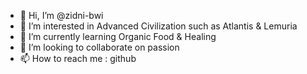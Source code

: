 - 👋 Hi, I’m @zidni-bwi
- 👀 I’m interested in Advanced Civilization such as Atlantis & Lemuria
- 🌱 I’m currently learning Organic Food & Healing
- 💞️ I’m looking to collaborate on passion
- 📫 How to reach me : github

<!---
zidni-bwi/zidni-bwi is a ✨ special ✨ repository because its `README.md` (this file) appears on your GitHub profile.
You can click the Preview link to take a look at your changes.
--->
